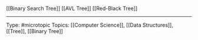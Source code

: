 [[Binary Search Tree]]
[[AVL Tree]]
[[Red-Black Tree]]
___
Type: #microtopic 
Topics: [[Computer Science]], [[Data Structures]], [[Tree]], [[Binary Tree]]

